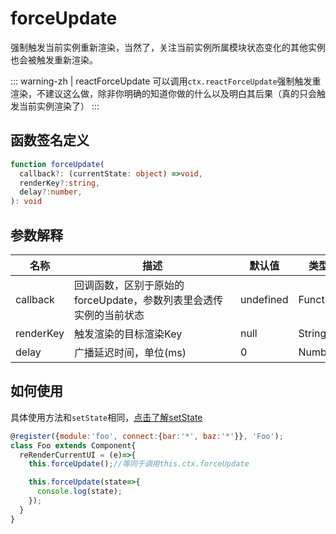 # forceUpdate
强制触发当前实例重新渲染，当然了，关注当前实例所属模块状态变化的其他实例也会被触发重新渲染。

::: warning-zh | reactForceUpdate
可以调用`ctx.reactForceUpdate`强制触发重渲染，不建议这么做，除非你明确的知道你做的什么以及明白其后果（真的只会触发当前实例渲染了）
:::

## 函数签名定义
```ts
function forceUpdate(
  callback?: (currentState: object) =>void, 
  renderKey?:string,
  delay?:number, 
): void
```

## 参数解释
名称 | <div style="width:250px;">描述</div> |  默认值  | 类型 
-|-|-|-  
callback | 回调函数，区别于原始的forceUpdate，参数列表里会透传实例的当前状态 | undefined | Function
renderKey | 触发渲染的目标渲染Key | null | String
delay | 广播延迟时间，单位(ms) | 0 | Number

## 如何使用
具体使用方法和`setState`相同，[点击了解setState](/api/ref-set-state)
```js
@register({module:'foo', connect:{bar:'*', baz:'*'}}, 'Foo');
class Foo extends Component{
  reRenderCurrentUI = (e)=>{
    this.forceUpdate();//等同于调用this.ctx.forceUpdate

    this.forceUpdate(state=>{
      console.log(state);
    });
  }
}
```